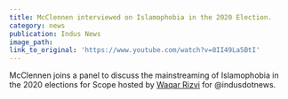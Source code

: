 ```yaml
---
title: McClennen interviewed on Islamophobia in the 2020 Election.
category: news
publication: Indus News
image_path:
link_to_original: 'https://www.youtube.com/watch?v=8II49La5BtI'
---
```


McClennen joins a panel to discuss the mainstreaming of Islamophobia in the 2020 elections for Scope hosted by [Waqar Rizvi](https://www.facebook.com/s.waqar.rizvi?__tn__=%2CdK-R-R&amp;eid=ARDmQQmrVOlXQQBbcG963rJ8ri8fKQHL_oXBN5iQ6Z__frfNiCVclqleHfnyCHejqZIei0pWmZBwbRn6&amp;fref=mentions) for @indusdotnews.&nbsp;